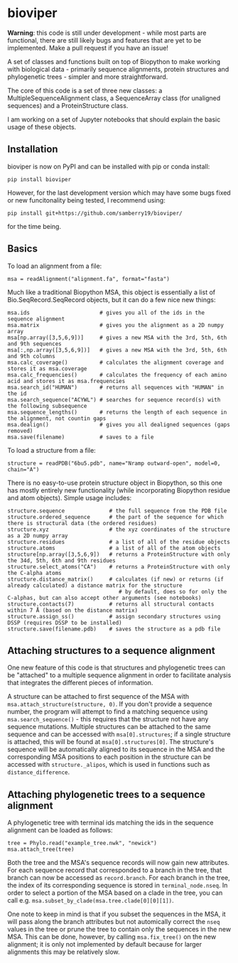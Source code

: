 # bioviper

**Warning**: this code is still under development - while most parts are functional, there are still likely bugs and features that are yet to be implemented. Make a pull request if you have an issue!

A set of classes and functions built on top of Biopython to make working with biological data - primarily sequence alignments, protein structures and phylogenetic trees - simpler and more straightforward.

The core of this code is a set of three new classes: a MultipleSequenceAlignment class, a SequenceArray class (for unaligned sequences) and a ProteinStructure class.

I am working on a set of Jupyter notebooks that should explain the basic usage of these objects.

## Installation

bioviper is now on PyPI and can be installed with pip or conda install:

```
pip install bioviper
```

However, for the last development version which may have some bugs fixed or new funcitonality being tested, I recommend using:

```
pip install git+https://github.com/samberry19/bioviper/
```

for the time being.

## Basics

To load an alignment from a file:

```
msa = readAlignment("alignment.fa", format="fasta")
```

Much like a traditional Biopython MSA, this object is essentially a list of Bio.SeqRecord.SeqRecord objects, but it can do a few nice new things:

```
msa.ids                      # gives you all of the ids in the sequence alignment
msa.matrix                   # gives you the alignment as a 2D numpy array
msa[np.array([3,5,6,9])]     # gives a new MSA with the 3rd, 5th, 6th and 9th sequences
msa[:,np.array([3,5,6,9])]   # gives a new MSA with the 3rd, 5th, 6th and 9th columns
msa.calc_coverage()          # calculates the alignment coverage and stores it as msa.coverage
msa.calc_frequencies()       # calculates the frequency of each amino acid and stores it as msa.frequencies
msa.search_id("HUMAN")       # returns all sequences with "HUMAN" in the id
msa.search_sequence("ACYWL") # searches for sequence record(s) with the following subsequence
msa.sequence_lengths()       # returns the length of each sequence in the alignment, not countin gaps
msa.dealign()                # gives you all dealigned sequences (gaps removed)
msa.save(filename)           # saves to a file
```

To load a structure from a file:

```
structure = readPDB("6bu5.pdb", name="Nramp outward-open", model=0, chain="A")
```

There is no easy-to-use protein structure object in Biopython, so this one has mostly entirely new functionality (while incorporating Biopython
residue and atom objects). Simple usage includes:

```
structure.sequence              # the full sequence from the PDB file
structure.ordered_sequence      # the part of the sequence for which there is structural data (the ordered residues)
structure.xyz                   # the xyz coordinates of the structure as a 2D numpy array
structure.residues              # a list of all of the residue objects
structure.atoms                 # a list of all of the atom objects
structure[np.array([3,5,6,9])   # returns a ProteinStructure with only the 34d, 5th, 6th and 9th residues 
structure.select_atoms("CA")    # returns a ProteinStructure with only the C-alpha atoms
structure.distance_matrix()     # calculates (if new) or returns (if already calculated) a distance matrix for the structure
                                   # by default, does so for only the C-alphas, but can also accept other arguments (see notebooks)
structure.contacts(7)           # returns all structural contacts within 7 Å (based on the distance matrix)
structure.assign_ss()           # assign secondary structures using DSSP (requires DSSP to be installed)
structure.save(filename.pdb)    # saves the structure as a pdb file
```

## Attaching structures to a sequence alignment

One new feature of this code is that structures and phylogenetic trees can be "attached" to a multiple sequence alignment in order to facilitate
analysis that integrates the different pieces of information.

A structure can be attached to first sequence of the MSA with ``msa.attach_structure(structure, 0)``. If you don't provide a sequence number, the program will attempt to find a 
matching sequence using ``msa.search_sequence()`` - this requires that the structure not have any sequence mutations. 
Multiple structures can be attached to the same sequence and can be accessed with ``msa[0].structures``; if a single structure is attached, this will be found at ``msa[0].structures[0]``.
The structure's sequence will be automatically aligned to its sequence in the MSA and the corresponding 
MSA positions to each position in the structure can be accessed with ``structure._alipos``, which is used in functions such as ``distance_difference``.

## Attaching phylogenetic trees to a sequence alignment

A phylogenetic tree with terminal ids matching the ids in the sequence alignment can be loaded as follows:
```
tree = Phylo.read("example_tree.nwk", "newick")
msa.attach_tree(tree)
```

Both the tree and the MSA's sequence records will now gain new attributes. For each sequence record that corresponded to a branch in the tree, that branch can
now be accessed as ``record.branch``. For each branch in the tree, the index of its corresponding sequence is stored in ``terminal_node.nseq``. In order to select a 
portion of the MSA based on a clade in the tree, you can call e.g. ``msa.subset_by_clade(msa.tree.clade[0][0][1])``. 

One note to keep in mind is that if you subset the sequences in the MSA, it will pass along the branch attributes but not automically correct the ``nseq`` values in
the tree or prune the tree to contain only the sequences in the new MSA. This can be done, however, by calling ``msa.fix_tree()`` on the new alignment; it is only not
implemented by default because for larger alignments this may be relatively slow.
